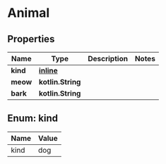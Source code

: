 
# Animal

## Properties
| Name | Type | Description | Notes |
| ------------ | ------------- | ------------- | ------------- |
| **kind** | [**inline**](#Kind) |  |  |
| **meow** | **kotlin.String** |  |  |
| **bark** | **kotlin.String** |  |  |


<a id="Kind"></a>
## Enum: kind
| Name | Value |
| ---- | ----- |
| kind | dog |



